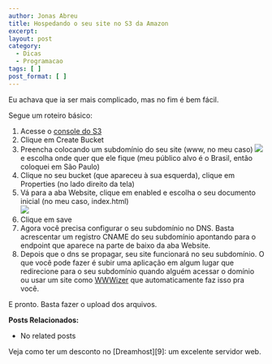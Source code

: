```yaml
---
author: Jonas Abreu
title: Hospedando o seu site no S3 da Amazon
excerpt:
layout: post
category:
  - Dicas
  - Programacao
tags: [ ]
post_format: [ ]
---
```

Eu achava que ia ser mais complicado, mas no fim é bem fácil.

Segue um roteiro básico:

1.  Acesse o [console do S3][1]
2.  Clique em Create Bucket
3.  Preencha colocando um subdomínio do seu site (www, no meu caso) ![][2]e escolha onde quer que ele fique (meu público alvo é o Brasil, então coloquei em São Paulo)
4.  Clique no seu bucket (que apareceu à sua esquerda), clique em Properties (no lado direito da tela)
5.  Vá para a aba Website, clique em enabled e escolha o seu documento inicial (no meu caso, index.html)  
    ![][3]
6.  Clique em save
7.  Agora você precisa configurar o seu subdomínio no DNS. Basta acrescentar um registro CNAME do seu subdomínio apontando para o endpoint que aparece na parte de baixo da aba Website.
8.  Depois que o dns se propagar, seu site funcionará no seu subdomínio. O que você pode fazer é subir uma aplicação em algum lugar que redirecione para o seu subdomínio quando alguém acessar o domínio ou usar um site como [WWWizer][4] que automaticamente faz isso pra você.

E pronto. Basta fazer o upload dos arquivos.

**Posts Relacionados:** 
*   No related posts










Veja como ter um desconto no [Dreamhost][9]: um excelente servidor web.

 [1]: https://console.aws.amazon.com/s3/home
 [2]: /public/criar_bucket.png
 [3]: /public/habilitar_site.png
 [4]: http://wwwizer.com/naked-domain-redirect





